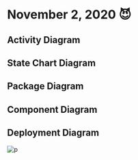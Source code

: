 # November 2, 2020 😈

## Activity Diagram
## State Chart Diagram
## Package Diagram
## Component Diagram
## Deployment Diagram

![p](https://encrypted-tbn0.gstatic.com/images?q=tbn%3AANd9GcRd6xP-2IA22KxS27bCPjoMAiqi8XhWFWoEGw&usqp=CAU)
